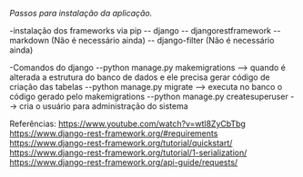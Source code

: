 *Passos para instalação da aplicação.*

-instalação dos frameworks via pip
-- django
-- djangorestframework
-- markdown (Não é necessário ainda)
-- django-filter (Não é necessário ainda)


-Comandos do django
--python manage.py makemigrations --> quando é alterada a estrutura do banco de dados e ele precisa gerar código de criação das tabelas
--python manage.py migrate  --> executa no banco o código gerado pelo makemigrations
--python manage.py createsuperuser  --> cria o usuário para administração do sistema

Referências:
https://www.youtube.com/watch?v=wtl8ZyCbTbg
https://www.django-rest-framework.org/#requirements
https://www.django-rest-framework.org/tutorial/quickstart/
https://www.django-rest-framework.org/tutorial/1-serialization/
https://www.django-rest-framework.org/api-guide/requests/